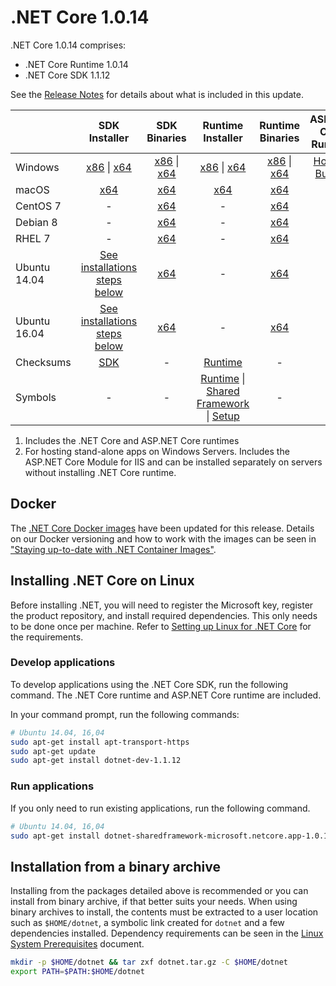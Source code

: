 # .NET Core 1.0.14

.NET Core 1.0.14 comprises:

* .NET Core Runtime 1.0.14
* .NET Core SDK 1.1.12

See the [Release Notes](https://github.com/dotnet/core/blob/main/release-notes/1.0/1.0.14/1.0.14.md) for details about what is included in this update.

|           | SDK Installer                                   | SDK Binaries                            | Runtime Installer                                        | Runtime Binaries                                 | ASP.NET Core Runtime           |
| --------- | :------------------------------------------:     | :----------------------:                 | :---------------------------:                            | :-------------------------:                      | :-----------------:            |
| Windows   | [x86][dotnet-dev-win-x86.exe] \| [x64][dotnet-dev-win-x64.exe] | [x86][dotnet-dev-win-x86.zip] \| [x64][dotnet-dev-win-x64.zip] | [x86][dotnet-win-x86.exe] \| [x64][dotnet-win-x64.exe] | [x86][dotnet-win-x86.zip] \| [x64][dotnet-win-x64.zip] | [Hosting Bundle][DotNetCore-WindowsHosting.exe] |
| macOS     | [x64][dotnet-dev-osx-x64.pkg]  | [x64][dotnet-dev-osx-x64.tar.gz]     | [x64][dotnet-osx-x64.pkg] | [x64][dotnet-osx-x64.tar.gz] | - |
| CentOS 7  | - | [x64][dotnet-dev-centos-x64.tar.gz] | - | [x64][dotnet-centos-x64.tar.gz]  | - |
| Debian 8  | - | [x64][dotnet-dev-debian-x64.tar.gz] | - | [x64][dotnet-debian-x64.tar.gz]  | - |
| RHEL 7    | -                                                | [x64][dotnet-dev-rhel-x64.tar.gz]                    | -                                                        | [x64][dotnet-rhel-x64.tar.gz] | - |
| Ubuntu 14.04 | [See installations steps below](#installing-net-core-on-linux)   | [x64][dotnet-dev-ubuntu-x64.tar.gz] | - | [x64][dotnet-ubuntu-x64.tar.gz] | - |
| Ubuntu 16.04 | [See installations steps below](#installing-net-core-on-linux)   | [x64][dotnet-dev-ubuntu.16.04-x64.tar.gz] | - | [x64][dotnet-ubuntu.16.04-x64.tar.gz]  | - |
| Checksums | [SDK][checksums-sdk]                             | -                                        | [Runtime][checksums-runtime]                             | - | - |
| Symbols   | -                                                | -                                        | [Runtime][coreclr-symbols.zip] \| [Shared Framework][corefx-symbols.zip] \| [Setup][core-setup-symbols.zip] | - | - |

1. Includes the .NET Core and ASP.NET Core runtimes
2. For hosting stand-alone apps on Windows Servers. Includes the ASP.NET Core Module for IIS and can be installed separately on servers without installing .NET Core runtime.

## Docker

The [.NET Core Docker images](https://hub.docker.com/r/microsoft/dotnet/) have been updated for this release. Details on our Docker versioning and how to work with the images can be seen in ["Staying up-to-date with .NET Container Images"](https://devblogs.microsoft.com/dotnet/staying-up-to-date-with-net-container-images/).

## Installing .NET Core on Linux

Before installing .NET, you will need to register the Microsoft key, register the product repository, and install required dependencies. This only needs to be done once per machine. Refer to [Setting up Linux for .NET Core][linux-install] for the requirements.

### Develop applications

To develop applications using the .NET Core SDK, run the following command. The .NET Core runtime and ASP.NET Core runtime are included.

In your command prompt, run the following commands:

```bash
# Ubuntu 14.04, 16,04
sudo apt-get install apt-transport-https
sudo apt-get update
sudo apt-get install dotnet-dev-1.1.12
```

### Run applications

If you only need to run existing applications, run the following command.

```bash
# Ubuntu 14.04, 16,04
sudo apt-get install dotnet-sharedframework-microsoft.netcore.app-1.0.14
```

## Installation from a binary archive

Installing from the packages detailed above is recommended or you can install from binary archive, if that better suits your needs. When using binary archives to install, the contents must be extracted to a user location such as `$HOME/dotnet`, a symbolic link created for `dotnet` and a few dependencies installed.
Dependency requirements can be seen in the [Linux System Prerequisites](https://github.com/dotnet/core/blob/main/linux.md) document.

```bash
mkdir -p $HOME/dotnet && tar zxf dotnet.tar.gz -C $HOME/dotnet
export PATH=$PATH:$HOME/dotnet
```

[dotnet-centos-x64.tar.gz]: https://download.visualstudio.microsoft.com/download/pr/49f8157c-f170-4e0e-88ab-20170f9f5354/3fe0e777d5953e2919e7ca0a78c08737/dotnet-centos-x64.1.0.14.tar.gz
[dotnet-debian-x64.tar.gz]: https://download.visualstudio.microsoft.com/download/pr/cf9005e0-2e04-45c5-95fb-617cd1cf23d2/7638479ba289bc6e78e7c4736216f106/dotnet-debian-x64.1.0.14.tar.gz
[dotnet-osx-x64.pkg]: https://download.visualstudio.microsoft.com/download/pr/81e6d8a5-5329-40d9-adee-f2bdf518eab3/c02dd3e5bce79a6bc0cc05b600df49fb/dotnet-osx-x64.1.0.14.pkg
[dotnet-osx-x64.tar.gz]: https://download.visualstudio.microsoft.com/download/pr/b1ca4664-75db-447f-822d-8241076afd6d/38bfc95677b84ddf89b88076bc02e568/dotnet-osx-x64.1.0.14.tar.gz
[dotnet-rhel-x64.tar.gz]: https://download.visualstudio.microsoft.com/download/pr/3f6427da-e6b8-4c94-a055-b20e8ace6015/d97b5a626b8f03c02006627409dddd42/dotnet-rhel-x64.1.0.14.tar.gz
[dotnet-ubuntu-x64.tar.gz]: https://download.visualstudio.microsoft.com/download/pr/1282329b-86c2-46d9-82aa-eeb6f5fdd135/e761a40a16f208c081467249c6a43a5b/dotnet-ubuntu-x64.1.0.14.tar.gz
[dotnet-ubuntu.16.04-x64.tar.gz]: https://download.visualstudio.microsoft.com/download/pr/c94db830-8ea2-4807-aca6-1fe9d24bdf5d/423d41f788a1ec4cc1d6fbbf1cde1cbf/dotnet-ubuntu.16.04-x64.1.0.14.tar.gz
[dotnet-win-x64.exe]: https://download.visualstudio.microsoft.com/download/pr/4d661b32-a0a0-4e41-a084-022bd1f4fa40/8c654372bf17758cdef09d0e456dad82/dotnet-win-x64.1.0.14.exe
[dotnet-win-x64.zip]: https://download.visualstudio.microsoft.com/download/pr/69253d46-3c91-4da3-baaf-8d73aecbc9b4/c19486707ad2f64cc54c547dcec1f665/dotnet-win-x64.1.0.14.zip
[dotnet-win-x86.exe]: https://download.visualstudio.microsoft.com/download/pr/a8ba98bb-6f0e-4d5c-b8b7-693eeecf6682/6c5fb7ca98b20822d37cb7a7f8245563/dotnet-win-x86.1.0.14.exe
[dotnet-win-x86.zip]: https://download.visualstudio.microsoft.com/download/pr/07df6429-653d-40b6-8ca9-1ac057cb18f0/ece705a63186bf9178e2d558f98a1173/dotnet-win-x86.1.0.14.zip
[DotNetCore-WindowsHosting.exe]: https://download.visualstudio.microsoft.com/download/pr/0cb4f123-a55d-4263-afe2-e54e5fdc1f0e/b9df261ef59d400872dd54107478f2b0/dotnetcore.1.0.14_1.1.11-windowshosting.exe
[dotnet-dev-centos-x64.tar.gz]: https://download.visualstudio.microsoft.com/download/pr/7194a455-9b52-457a-8a59-15df325dd314/035a9b190cffb76b0447f4c0851b4501/dotnet-dev-centos-x64.1.1.12.tar.gz
[dotnet-dev-debian-x64.tar.gz]: https://download.visualstudio.microsoft.com/download/pr/f4f3687c-3f20-4280-9357-ffb18a607533/b41921e085d9f2c4cc6304b66d4497f7/dotnet-dev-debian-x64.1.1.12.tar.gz
[dotnet-dev-osx-x64.pkg]: https://download.visualstudio.microsoft.com/download/pr/7ebc7c42-4045-4519-8caa-2eee0b588408/29deb085fd7fce6ba40d49b6222c7373/dotnet-dev-osx-x64.1.1.12.pkg
[dotnet-dev-osx-x64.tar.gz]: https://download.visualstudio.microsoft.com/download/pr/7e10916f-fee4-48af-9092-6b615c33fcb1/90d2ac564a9438263403a6d5f6591604/dotnet-dev-osx-x64.1.1.12.tar.gz
[dotnet-dev-rhel-x64.tar.gz]: https://download.visualstudio.microsoft.com/download/pr/0fc0ea1c-96d1-4f40-abc5-aa64d37d5cae/a2d14e0e163f467577d4ce2053390699/dotnet-dev-rhel-x64.1.1.12.tar.gz
[dotnet-dev-ubuntu-x64.tar.gz]: https://download.visualstudio.microsoft.com/download/pr/fa54b546-688e-48d3-a768-d91bfec434c8/f7e2dfb770983cbd673e0ab461de779b/dotnet-dev-ubuntu-x64.1.1.12.tar.gz
[dotnet-dev-ubuntu.16.04-x64.tar.gz]: https://download.visualstudio.microsoft.com/download/pr/02e1b6f8-1fac-45b7-a23c-498a67b9a943/829bb9debbc78ccda8dbc2298ec2c942/dotnet-dev-ubuntu.16.04-x64.1.1.12.tar.gz
[dotnet-dev-win-x64.exe]: https://download.visualstudio.microsoft.com/download/pr/483b1e47-f5e0-43c0-9a4b-6e5c6ec4f47c/e7c2bbc5d9ffbd2a1e2f0c572f2fbb57/dotnet-dev-win-x64.1.1.12.exe
[dotnet-dev-win-x64.zip]: https://download.visualstudio.microsoft.com/download/pr/cdb1d5fc-5bfb-466e-8339-226d57b3d111/3d29a36420acfd92990f5caec5371395/dotnet-dev-win-x64.1.1.12.zip
[dotnet-dev-win-x86.exe]: https://download.visualstudio.microsoft.com/download/pr/483fb810-35ab-46eb-8e35-e841116de0a6/ceb9f9755897d735ee4e930b4198657b/dotnet-dev-win-x86.1.1.12.exe
[dotnet-dev-win-x86.zip]: https://download.visualstudio.microsoft.com/download/pr/e9ac1c13-44b9-48ff-a607-ae7b888ad3b8/49bea32eca4b5d897bfc763f2176a3a9/dotnet-dev-win-x86.1.1.12.zip
[core-setup-symbols.zip]: https://download.visualstudio.microsoft.com/download/pr/2d88de27-d102-41d7-aa7f-fb69bb6a078a/b91dfcdac292fb8104e454ca4e378699/core-setup-1.0.14-symbols.zip
[coreclr-symbols.zip]: https://download.visualstudio.microsoft.com/download/pr/00d621df-0419-492c-bdf1-93942c76e756/d67f977b90c4ae4963f58b2feeee77c6/coreclr-1.0.14-symbols.zip
[corefx-symbols.zip]: https://download.visualstudio.microsoft.com/download/pr/0f67d331-cfa9-4422-8a2a-a0ae18a521e4/ae9bdb6e9a0c8248d8aa2cae2269972c/corefx-1.0.14-symbols.zip

[checksums-runtime]: https://builds.dotnet.microsoft.com/dotnet/checksums/1.0.14-runtime-sha.txt
[checksums-sdk]: https://builds.dotnet.microsoft.com/dotnet/checksums/1.1.12-sdk-sha.txt

[linux-install]: https://github.com/dotnet/core/blob/main/linux.md
